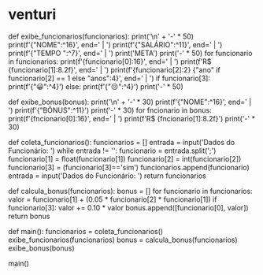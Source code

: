 # venturi
def exibe_funcionarios(funcionarios):
    print('\n' + '-' * 50)
    print(f'{"NOME":^16}', end=' | ')
    print(f'{"SALÁRIO":^11}', end=' | ')
    print(f'{"TEMPO ":^7}', end=' | ')
    print('META')
    print('-' * 50)
    for funcionario in funcionarios:
        print(f'{funcionario[0]:16}', end=' | ')
        print(f'R$ {funcionario[1]:8.2f}', end=' | ')
        print(f'{funcionario[2]:2} {"ano" if funcionario[2] == 1 else "anos":4}', end=' | ')
        if funcionario[3]:
            print(f'{"😀":^4}')
        else:
            print(f'{"😔":^4}')
    print('-' * 50)

def exibe_bonus(bonus):
    print('\n' + '-' * 30)
    print(f'{"NOME":^16}', end=' | ')
    print(f'{"BÔNUS":^11}')
    print('-' * 30)
    for fncionario in bonus:
        print(f'{fncionario[0]:16}', end=' | ')
        print(f'R$ {fncionario[1]:8.2f}')
    print('-' * 30)

def coleta_funcionarios():
    funcionarios = []
    entrada = input('Dados do Funcionário: ')
    while entrada != '':
        funcionario = entrada.split(';')
        funcionario[1] = float(funcionario[1])
        funcionario[2] = int(funcionario[2])
        funcionario[3] = (funcionario[3]=='sim')
        funcionarios.append(funcionario)
        entrada = input('Dados do Funcionário: ')
    return funcionarios

def calcula_bonus(funcionarios):
    bonus = []
    for funcionario in funcionarios:
        valor = funcionario[1] + (0.05 * funcionario[2] * funcionario[1])
        if funcionario[3]:
            valor += 0.10 * valor
        bonus.append([funcionario[0], valor])
    return bonus

def main():
    funcionarios = coleta_funcionarios()
    exibe_funcionarios(funcionarios)
    bonus = calcula_bonus(funcionarios)
    exibe_bonus(bonus)

main()

